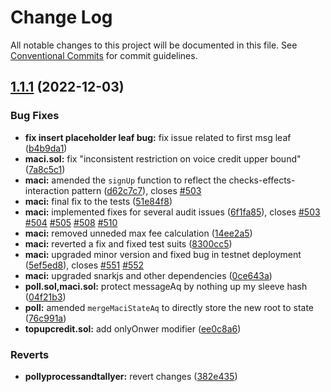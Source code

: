 # Change Log

All notable changes to this project will be documented in this file.
See [Conventional Commits](https://conventionalcommits.org) for commit guidelines.

## [1.1.1](https://github.com/gurrpi/maci/compare/v1.1.0...v1.1.1) (2022-12-03)


### Bug Fixes

* **fix insert placeholder leaf bug:** fix issue related to first msg leaf ([b4b9da1](https://github.com/gurrpi/maci/commit/b4b9da1aff830daad2c70f530749df50cea9334f))
* **maci.sol:** fix "inconsistent restriction on voice credit upper bound" ([7a8c5c1](https://github.com/gurrpi/maci/commit/7a8c5c190793032ad10370da9da0d2256abdd999))
* **maci:** amended the `signUp` function to reflect the checks-effects-interaction pattern ([d62c7c7](https://github.com/gurrpi/maci/commit/d62c7c710ba126ced713b8d32190408dbf5fa29f)), closes [#503](https://github.com/gurrpi/maci/issues/503)
* **maci:** final fix to the tests ([51e84f8](https://github.com/gurrpi/maci/commit/51e84f81b13cd6fd56dbbb2887f541f273cd1313))
* **maci:** implemented fixes for several audit issues ([6f1fa85](https://github.com/gurrpi/maci/commit/6f1fa85299ebbc8fe10e30691afe8f036b8c68d1)), closes [#503](https://github.com/gurrpi/maci/issues/503) [#504](https://github.com/gurrpi/maci/issues/504) [#505](https://github.com/gurrpi/maci/issues/505) [#508](https://github.com/gurrpi/maci/issues/508) [#510](https://github.com/gurrpi/maci/issues/510)
* **maci:** removed unneded max fee calculation ([14ee2a5](https://github.com/gurrpi/maci/commit/14ee2a550c0b0dda5bf21b65ee70a38b04ece924))
* **maci:** reverted a fix and fixed test suits ([8300cc5](https://github.com/gurrpi/maci/commit/8300cc548e954a80ab6fb39ab9d559c999e07c10))
* **maci:** upgraded minor version and fixed bug in testnet deployment ([5ef5ed8](https://github.com/gurrpi/maci/commit/5ef5ed842360277ac823c6919e171d0c51ff5702)), closes [#551](https://github.com/gurrpi/maci/issues/551) [#552](https://github.com/gurrpi/maci/issues/552)
* **maci:** upgraded snarkjs and other dependencies ([0ce643a](https://github.com/gurrpi/maci/commit/0ce643a18704c1a2d9245e8e85032874a11f004e))
* **poll.sol,maci.sol:** protect messageAq by nothing up my sleeve hash ([04f21b3](https://github.com/gurrpi/maci/commit/04f21b358b9efc17cffb8732c96f338ec56462d3))
* **poll:** amended `mergeMaciStateAq` to directly store the new root to state ([76c991a](https://github.com/gurrpi/maci/commit/76c991a2c4f580c353f526375daf138fbb66ec92))
* **topupcredit.sol:** add onlyOnwer modifier ([ee0c8a6](https://github.com/gurrpi/maci/commit/ee0c8a6a654d136f95180e6728c9cec283c1659b))


### Reverts

* **pollyprocessandtallyer:** revert changes ([382e435](https://github.com/gurrpi/maci/commit/382e43588357141fdc01928caa0310a2b33e2257))
